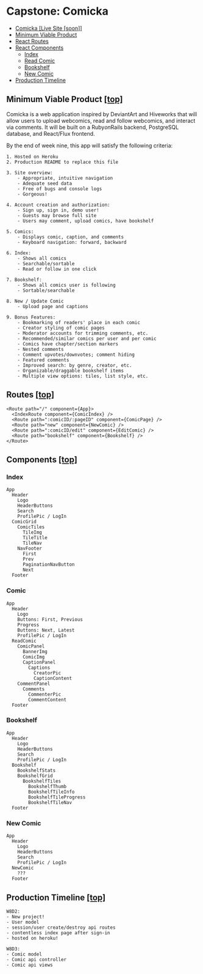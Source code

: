 <a name="top"></a>
# Capstone: Comicka
- [Comicka [Live Site [soon]]](#mvp)
- [Minimum Viable Product](#mvp)
- [React Routes](#routes)
- [React Components](#components)
  - [Index](#index)
  - [Read Comic](#comic)
  - [Bookshelf](#bookshelf)
  - [New Comic](#new)
- [Production Timeline](#timeline)

<a name="mvp"></a>
## Minimum Viable Product [[top]](#top)
Comicka is a web application inspired by DeviantArt and Hiveworks that will allow users to upload webcomics, read and follow webcomics, and interact via comments. It will be built on a Ruby*on*Rails backend, PostgreSQL database, and React/Flux frontend.

By the end of week nine, this app will satisfy the following criteria:

    1. Hosted on Heroku
    2. Production README to replace this file

    3. Site overview:
        - Appropriate, intuitive navigation
        - Adequate seed data
        - Free of bugs and console logs
        - Gorgeous!

    4. Account creation and authorization:
        - Sign up, sign in, demo user!
        - Guests may browse full site
        - Users may comment, upload comics, have bookshelf

    5. Comics:
        - Displays comic, caption, and comments
        - Keyboard navigation: forward, backward

    6. Index:
        - Shows all comics
        - Searchable/sortable
        - Read or follow in one click

    7. Bookshelf:
        - Shows all comics user is following
        - Sortable/searchable

    8. New / Update Comic
        - Upload page and captions

    9. Bonus Features:
        - Bookmarking of readers' place in each comic
        - Creator styling of comic pages
        - Moderator accounts for trimming comments, etc.
        - Recommended/similar comics per user and per comic
        - Comics have chapter/section markers
        - Nested comments
        - Comment upvotes/downvotes; comment hiding
        - Featured comments
        - Improved search: by genre, creator, etc.
        - Organizable/draggable bookshelf items
        - Multiple view options: tiles, list style, etc.

<a name="routes"></a>
## Routes [[top]](#top)
    <Route path="/" component={App}>
      <IndexRoute component={ComicIndex} />
      <Route path=":comicID/:pageID" component={ComicPage} />
      <Route path="new" component={NewComic} />
      <Route path=":comicID/edit" component={EditComic} />
      <Route path="bookshelf" component={Bookshelf} />
    </Route>


<a name="components"></a>
## Components [[top]](#top)

<a name="index"></a>
### Index
    App
      Header
        Logo
        HeaderButtons
        Search
        ProfilePic / LogIn
      ComicGrid
        ComicTiles
          TileImg
          TileTitle
          TileNav
        NavFooter
          First
          Prev
          PaginationNavButton
          Next
      Footer

<a name="comic"></a>
### Comic
    App
      Header
        Logo
        Buttons: First, Previous
        Progress
        Buttons: Next, Latest
        ProfilePic / LogIn
      ReadComic
        ComicPanel
          BannerImg
          ComicImg
          CaptionPanel
            Captions
              CreatorPic
              CaptionContent
        CommentPanel
          Comments
            CommenterPic
            CommentContent
      Footer

<a name="bookshelf"></a>
### Bookshelf
    App
      Header
        Logo
        HeaderButtons
        Search
        ProfilePic / LogIn
      Bookshelf
        BookshelfStats
        BookshelfGrid
          BookshelfTiles
            BookshelfThumb
            BookshelfTileInfo
            BookshelfTileProgress
            BookshelfTileNav
      Footer

<a name="new"></a>
### New Comic
    App
      Header
        Logo
        HeaderButtons
        Search
        ProfilePic / LogIn
      NewComic
        ???
      Footer


<a name="timeline"></a>
## Production Timeline [[top]](#top)

    W8D2:
    - New project!
    - User model
    - session/user create/destroy api routes
    - contentless index page after sign-in
    - hosted on heroku!

    W8D3:
    - Comic model
    - Comic api controller
    - Comic api views

